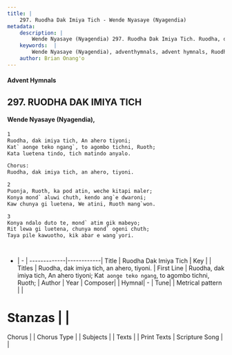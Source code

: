 ```yaml
---
title: |
    297. Ruodha Dak Imiya Tich - Wende Nyasaye (Nyagendia)
metadata:
    description: |
        Wende Nyasaye (Nyagendia) 297. Ruodha Dak Imiya Tich. Ruodha, dak imiya tich, An ahero tiyoni; Kat` aonge teko ngang`, to agombo tichni, Ruoth; Kata luetena tindo, tich matindo anyalo.  Chorus: Ruodha, dak imiya tich, an ahero, tiyoni.  
    keywords:  |
        Wende Nyasaye (Nyagendia), adventhymnals, advent hymnals, Ruodha Dak Imiya Tich, Ruodha, dak imiya tich, An ahero tiyoni; Kat` aonge teko ngang`, to agombo tichni, Ruoth;. Ruodha, dak imiya tich, an ahero, tiyoni.
    author: Brian Onang'o
---
```


#### Advent Hymnals
## 297. RUODHA DAK IMIYA TICH
####  Wende Nyasaye (Nyagendia),

```txt
1
Ruodha, dak imiya tich, An ahero tiyoni;
Kat` aonge teko ngang`, to agombo tichni, Ruoth;
Kata luetena tindo, tich matindo anyalo.

Chorus:
Ruodha, dak imiya tich, an ahero, tiyoni.

2
Puonja, Ruoth, ka pod atin, weche kitapi maler;
Konya mond` aluwi chuth, kendo ang`e dwaroni;
Kaw chunya gi luetena, We atini, Ruoth mang`won.

3
Konya ndalo duto te, mond` atim gik mabeyo;
Rit lewa gi luetena, chunya mond` ogeni chuth;
Taya pile kawuotho, kik abar e wang`yori.




```

- |   -  |
-------------|------------|
Title | Ruodha Dak Imiya Tich |
Key |  |
Titles | Ruodha, dak imiya tich, an ahero, tiyoni. |
First Line | Ruodha, dak imiya tich, An ahero tiyoni; Kat` aonge teko ngang`, to agombo tichni, Ruoth; |
Author | 
Year | 
Composer| |
Hymnal|  - |
Tune|  |
Metrical pattern | |
# Stanzas |  |
Chorus |  |
Chorus Type |  |
Subjects | |
Texts |  |
Print Texts | 
Scripture Song |  |
    
